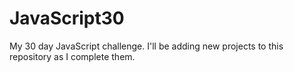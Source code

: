# JavaScript30
My 30 day JavaScript challenge. 
I'll be adding new projects to this repository as I complete them.
